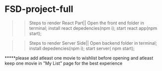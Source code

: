 # FSD-project-full


>>Steps to render React Part||
 >Open the front end folder in terminal;
 >install react depedencies(npm i);
 >start react app(npm start);

>>Steps to render Server Side||
>Open backend folder in terminal;
>install depedencies(npm i);
>start server( npm start);

*****please add atleast one movie to wishlist before opening and atleast keep one movie in "My List" page for the best experience